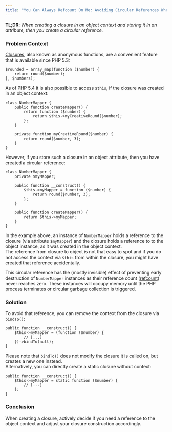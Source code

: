 ```yaml
---
title: "You Can Always Refcount On Me: Avoiding Circular References When Storing Closures in Attributes"
---
```


**TL;DR**: _When creating a closure in an object context and storing it in an attribute, then you create a circular reference._

### Problem Context ###

[Closures](http://php.net/manual/en/functions.anonymous.php), also known as anonymous functions, are a convenient feature that is available since PHP 5.3:

    $rounded = array_map(function ($number) {
        return round($number);
    }, $numbers);

As of PHP 5.4 it is also possible to access ``$this``, if the closure was created in an object context:

    class NumberMapper {
        public function createMapper() {
            return function ($number) {
                return $this->myCreativeRound($number);
            };
        }
    
        private function myCreativeRound($number) {
            return round($number, 3);
        }
    }
    
However, if you store such a closure in an object attribute, then you have created a circular reference:

    class NumberMapper {
        private $myMapper;
        
        public function __construct() {
            $this->myMapper = function ($number) {
                return round($number, 3);
            };
        }
        
        public function createMapper() {
            return $this->myMapper;
        }
    }

In the example above, an instance of ``NumberMapper`` holds a reference to the closure (via attribute ``$myMapper``) and the closure holds a reference to to the object instance, as it was created in the object context.  
The reference from closure to object is not that easy to spot and if you do not access the context via ``$this`` from within the closure, you might have created that reference accidentally.

This circular reference has the (mostly invisible) effect of preventing early destruction of ``NumberMapper`` instances as their reference count ([refcount](http://php.net/manual/en/features.gc.refcounting-basics.php)) never reaches zero. These instances will occupy memory until the PHP process terminates or circular garbage collection is triggered.

### Solution ###

To avoid that reference, you can remove the context from the closure via ``bindTo()``:

    public function __construct() {
        $this->myMapper = (function ($number) {
            // [...]
        })->bindTo(null);
    }

Please note that ``bindTo()`` does not modify the closure it is called on, but creates a new one instead.  
Alternatively, you can directly create a static closure without context:

    public function __construct() {
        $this->myMapper = static function ($number) {
            // [...]
        };
    }

### Conclusion ###

When creating a closure, actively decide if you need a reference to the object context  and adjust your closure construction accordingly.

